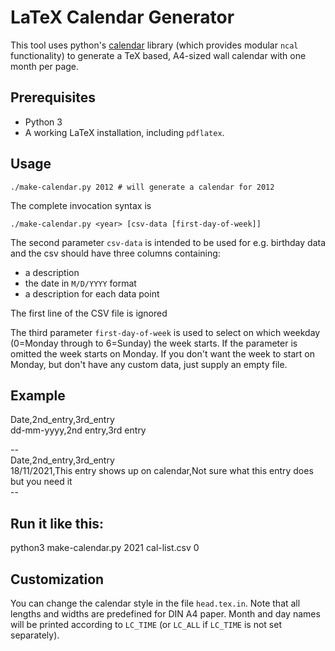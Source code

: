 LaTeX Calendar Generator
========================

This tool uses python's
[calendar](http://docs.python.org/library/calendar.html) library (which
provides modular `ncal` functionality) to generate a TeX based, A4-sized wall
calendar with one month per page.

Prerequisites
-------------

* Python 3
* A working LaTeX installation, including `pdflatex`.

Usage
-----

	./make-calendar.py 2012 # will generate a calendar for 2012

The complete invocation syntax is

	./make-calendar.py <year> [csv-data [first-day-of-week]]

The second parameter `csv-data` is intended to be used for e.g. birthday data
and the csv should have three columns containing: 
- a description
- the date in `M/D/YYYY` format  
- a description for each data point


The first line of the CSV file is ignored


The third parameter `first-day-of-week` is used to select on which weekday
(0=Monday through to 6=Sunday) the week starts. If the parameter is omitted the
week starts on Monday.
If you don't want the week to start on Monday, but don't have any custom data,
just supply an empty file.

Example
-------
Date,2nd_entry,3rd_entry  
dd-mm-yyyy,2nd entry,3rd entry  
  
-<csv>-  
Date,2nd_entry,3rd_entry  
18/11/2021,This entry shows up on calendar,Not sure what this entry does but you need it  
-</csv>-  
  
Run it like this:
-----------------
python3 make-calendar.py 2021 cal-list.csv 0

Customization
-------------

You can change the calendar style in the file `head.tex.in`. Note that all
lengths and widths are predefined for DIN A4 paper. Month and day names will be
printed according to `LC_TIME` (or `LC_ALL` if `LC_TIME` is not set
separately).

